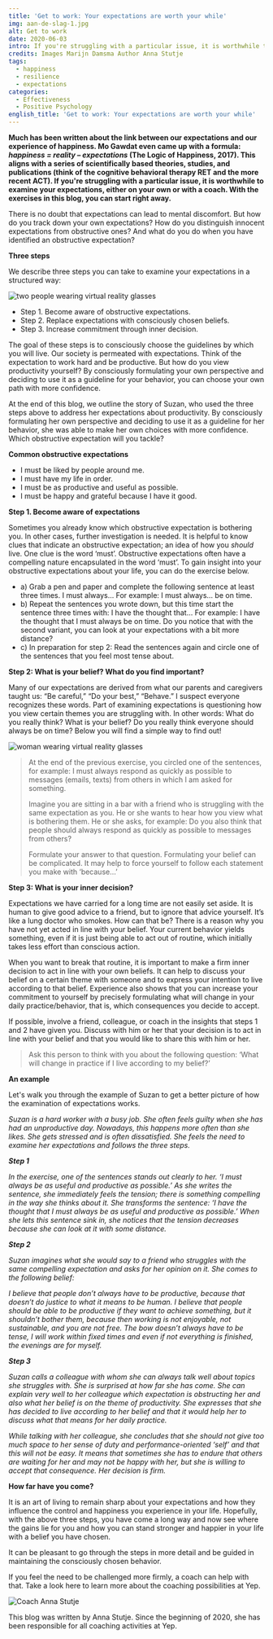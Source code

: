 ```yaml
---
title: 'Get to work: Your expectations are worth your while'
img: aan-de-slag-1.jpg
alt: Get to work
date: 2020-06-03
intro: If you're struggling with a particular issue, it is worthwhile to examine your expectations, either on your own or with a coach. With the exercises in this blog, you can start right away.
credits: Images Marijn Damsma Author Anna Stutje
tags:
  - happiness
  - resilience
  - expectations
categories:
  - Effectiveness
  - Positive Psychology
english_title: 'Get to work: Your expectations are worth your while'
---
```


**Much has been written about the link between our expectations and our experience of happiness. Mo Gawdat even came up with a formula: _happiness = reality – expectations_ (The Logic of Happiness, 2017). This aligns with a series of scientifically based theories, studies, and publications (think of the cognitive behavioral therapy RET and the more recent ACT). If you're struggling with a particular issue, it is worthwhile to examine your expectations, either on your own or with a coach. With the exercises in this blog, you can start right away.**

There is no doubt that expectations can lead to mental discomfort. But how do you track down your own expectations? How do you distinguish innocent expectations from obstructive ones? And what do you do when you have identified an obstructive expectation?

**Three steps**

We describe three steps you can take to examine your expectations in a structured way:

![two people wearing virtual reality glasses](./aan-de-slag-2.jpg)

- Step 1. Become aware of obstructive expectations.
- Step 2. Replace expectations with consciously chosen beliefs.
- Step 3. Increase commitment through inner decision.

The goal of these steps is to consciously choose the guidelines by which you will live. Our society is permeated with expectations. Think of the expectation to work hard and be productive. But how do you view productivity yourself? By consciously formulating your own perspective and deciding to use it as a guideline for your behavior, you can choose your own path with more confidence.

At the end of this blog, we outline the story of Suzan, who used the three steps above to address her expectations about productivity. By consciously formulating her own perspective and deciding to use it as a guideline for her behavior, she was able to make her own choices with more confidence. Which obstructive expectation will you tackle?

**Common obstructive expectations**

- I must be liked by people around me.
- I must have my life in order.
- I must be as productive and useful as possible.
- I must be happy and grateful because I have it good.

**Step 1. Become aware of expectations**

Sometimes you already know which obstructive expectation is bothering you. In other cases, further investigation is needed. It is helpful to know clues that indicate an obstructive expectation; an idea of how you _should_ live. One clue is the word ‘must’. Obstructive expectations often have a compelling nature encapsulated in the word ‘must’. To gain insight into your obstructive expectations about your life, you can do the exercise below.

- a) Grab a pen and paper and complete the following sentence at least three times.
  I must always…
  For example: I must always… be on time.
- b) Repeat the sentences you wrote down, but this time start the sentence three times with:
  I have the thought that…
  For example: I have the thought that I must always be on time. Do you notice that with the second variant, you can look at your expectations with a bit more distance?
- c) In preparation for step 2: Read the sentences again and circle one of the sentences that you feel most tense about.

**Step 2: What is your belief? What do you find important?**

Many of our expectations are derived from what our parents and caregivers taught us: “Be careful,” “Do your best,” “Behave.” I suspect everyone recognizes these words. Part of examining expectations is questioning how you view certain themes you are struggling with. In other words: What do you really think? What is your belief? Do you really think everyone should always be on time? Below you will find a simple way to find out!

![woman wearing virtual reality glasses](./aan-de-slag-1.jpg)

> At the end of the previous exercise, you circled one of the sentences, for example: I must always respond as quickly as possible to messages (emails, texts) from others in which I am asked for something.
>
> Imagine you are sitting in a bar with a friend who is struggling with the same expectation as you. He or she wants to hear how you view what is bothering them. He or she asks, for example: Do you also think that people should always respond as quickly as possible to messages from others?
>
> Formulate your answer to that question. Formulating your belief can be complicated. It may help to force yourself to follow each statement you make with ‘because…’

**Step 3: What is your inner decision?**

Expectations we have carried for a long time are not easily set aside. It is human to give good advice to a friend, but to ignore that advice yourself. It’s like a lung doctor who smokes. How can that be? There is a reason why you have not yet acted in line with your belief. Your current behavior yields something, even if it is just being able to act out of routine, which initially takes less effort than conscious action.

When you want to break that routine, it is important to make a firm inner decision to act in line with your own beliefs. It can help to discuss your belief on a certain theme with someone and to express your intention to live according to that belief. Experience also shows that you can increase your commitment to yourself by precisely formulating what will change in your daily practice/behavior, that is, which consequences you decide to accept.

If possible, involve a friend, colleague, or coach in the insights that steps 1 and 2 have given you. Discuss with him or her that your decision is to act in line with your belief and that you would like to share this with him or her.

> Ask this person to think with you about the following question: ‘What will change in practice if I live according to my belief?’

**An example**

Let's walk you through the example of Suzan to get a better picture of how the examination of expectations works.

_Suzan is a hard worker with a busy job. She often feels guilty when she has had an unproductive day. Nowadays, this happens more often than she likes. She gets stressed and is often dissatisfied. She feels the need to examine her expectations and follows the three steps._

**_Step 1_**

_In the exercise, one of the sentences stands out clearly to her. ‘I must always be as useful and productive as possible.’ As she writes the sentence, she immediately feels the tension; there is something compelling in the way she thinks about it. She transforms the sentence: ‘I have the thought that I must always be as useful and productive as possible.’ When she lets this sentence sink in, she notices that the tension decreases because she can look at it with some distance._

**_Step 2_**

_Suzan imagines what she would say to a friend who struggles with the same compelling expectation and asks for her opinion on it. She comes to the following belief:_

_I believe that people don’t always have to be productive, because that doesn’t do justice to what it means to be human. I believe that people should be able to be productive if they want to achieve something, but it shouldn’t bother them, because then working is not enjoyable, not sustainable, and you are not free. The bow doesn’t always have to be tense, I will work within fixed times and even if not everything is finished, the evenings are for myself._

**_Step 3_**

_Suzan calls a colleague with whom she can always talk well about topics she struggles with. She is surprised at how far she has come. She can explain very well to her colleague which expectation is obstructing her and also what her belief is on the theme of productivity. She expresses that she has decided to live according to her belief and that it would help her to discuss what that means for her daily practice._

_While talking with her colleague, she concludes that she should not give too much space to her sense of duty and performance-oriented ‘self’ and that this will not be easy. It means that sometimes she has to endure that others are waiting for her and may not be happy with her, but she is willing to accept that consequence. Her decision is firm._

**How far have you come?**

It is an art of living to remain sharp about your expectations and how they influence the control and happiness you experience in your life. Hopefully, with the above three steps, you have come a long way and now see where the gains lie for you and how you can stand stronger and happier in your life with a belief you have chosen.

It can be pleasant to go through the steps in more detail and be guided in maintaining the consciously chosen behavior.

If you feel the need to be challenged more firmly, a coach can help with that. Take a look here to learn more about the coaching possibilities at Yep.

![Coach Anna Stutje](./aan-de-slag-3.jpg)

This blog was written by Anna Stutje. Since the beginning of 2020, she has been responsible for all coaching activities at Yep.
